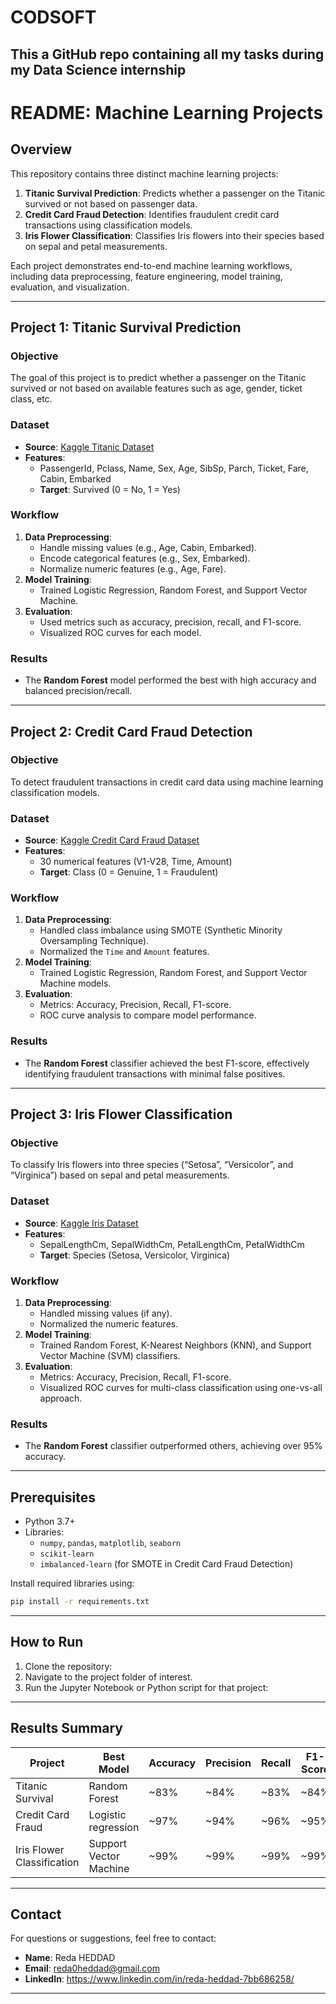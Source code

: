 # CODSOFT
This a GitHub repo containing all my tasks during my Data Science internship
--------------------------------------------------------------------------------------------------------------------------------------------------------------------------------------------------------------------------------------
# README: Machine Learning Projects

## Overview
This repository contains three distinct machine learning projects:
1. **Titanic Survival Prediction**: Predicts whether a passenger on the Titanic survived or not based on passenger data.
2. **Credit Card Fraud Detection**: Identifies fraudulent credit card transactions using classification models.
3. **Iris Flower Classification**: Classifies Iris flowers into their species based on sepal and petal measurements.

Each project demonstrates end-to-end machine learning workflows, including data preprocessing, feature engineering, model training, evaluation, and visualization.

---

## Project 1: Titanic Survival Prediction

### Objective
The goal of this project is to predict whether a passenger on the Titanic survived or not based on available features such as age, gender, ticket class, etc.

### Dataset
- **Source**: [Kaggle Titanic Dataset](https://www.kaggle.com/c/titanic/data)
- **Features**:
  - PassengerId, Pclass, Name, Sex, Age, SibSp, Parch, Ticket, Fare, Cabin, Embarked
  - **Target**: Survived (0 = No, 1 = Yes)

### Workflow
1. **Data Preprocessing**:
   - Handle missing values (e.g., Age, Cabin, Embarked).
   - Encode categorical features (e.g., Sex, Embarked).
   - Normalize numeric features (e.g., Age, Fare).
2. **Model Training**:
   - Trained Logistic Regression, Random Forest, and Support Vector Machine.
3. **Evaluation**:
   - Used metrics such as accuracy, precision, recall, and F1-score.
   - Visualized ROC curves for each model.

### Results
- The **Random Forest** model performed the best with high accuracy and balanced precision/recall.

---

## Project 2: Credit Card Fraud Detection

### Objective
To detect fraudulent transactions in credit card data using machine learning classification models.

### Dataset
- **Source**: [Kaggle Credit Card Fraud Dataset](https://www.kaggle.com/mlg-ulb/creditcardfraud)
- **Features**:
  - 30 numerical features (V1-V28, Time, Amount)
  - **Target**: Class (0 = Genuine, 1 = Fraudulent)

### Workflow
1. **Data Preprocessing**:
   - Handled class imbalance using SMOTE (Synthetic Minority Oversampling Technique).
   - Normalized the `Time` and `Amount` features.
2. **Model Training**:
   - Trained Logistic Regression, Random Forest, and Support Vector Machine models.
3. **Evaluation**:
   - Metrics: Accuracy, Precision, Recall, F1-score.
   - ROC curve analysis to compare model performance.

### Results
- The **Random Forest** classifier achieved the best F1-score, effectively identifying fraudulent transactions with minimal false positives.

---

## Project 3: Iris Flower Classification

### Objective
To classify Iris flowers into three species (“Setosa”, “Versicolor”, and “Virginica”) based on sepal and petal measurements.

### Dataset
- **Source**: [Kaggle Iris Dataset](https://www.kaggle.com/datasets/arshid/iris-flower-dataset)
- **Features**:
  - SepalLengthCm, SepalWidthCm, PetalLengthCm, PetalWidthCm
  - **Target**: Species (Setosa, Versicolor, Virginica)

### Workflow
1. **Data Preprocessing**:
   - Handled missing values (if any).
   - Normalized the numeric features.
2. **Model Training**:
   - Trained Random Forest, K-Nearest Neighbors (KNN), and Support Vector Machine (SVM) classifiers.
3. **Evaluation**:
   - Metrics: Accuracy, Precision, Recall, F1-score.
   - Visualized ROC curves for multi-class classification using one-vs-all approach.

### Results
- The **Random Forest** classifier outperformed others, achieving over 95% accuracy.

---

## Prerequisites
- Python 3.7+
- Libraries:
  - `numpy`, `pandas`, `matplotlib`, `seaborn`
  - `scikit-learn`
  - `imbalanced-learn` (for SMOTE in Credit Card Fraud Detection)

Install required libraries using:
```bash
pip install -r requirements.txt
```

---

## How to Run
1. Clone the repository:  
2. Navigate to the project folder of interest.
3. Run the Jupyter Notebook or Python script for that project:
 

---

## Results Summary
| Project                  | Best Model       | Accuracy | Precision | Recall | F1-Score |
|--------------------------|------------------|----------|-----------|--------|----------|
| Titanic Survival         | Random Forest   | ~83%     | ~84%      | ~83%   | ~84%     |
| Credit Card Fraud        | Logistic regression    | ~97%     | ~94%      | ~96%   | ~95%     |
| Iris Flower Classification | Support Vector Machine | ~99%     | ~99%      | ~99%   | ~99%     |

---

## Contact
For questions or suggestions, feel free to contact:
- **Name**: Reda HEDDAD
- **Email**: reda0heddad@gmail.com
- **LinkedIn**: https://www.linkedin.com/in/reda-heddad-7bb686258/

---
